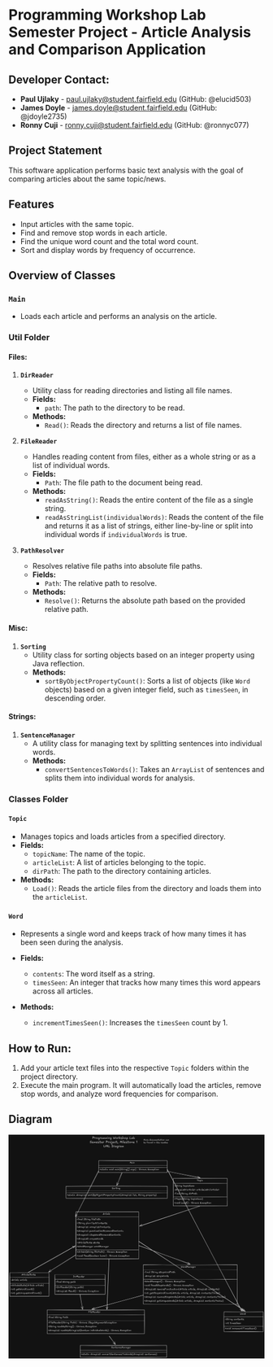 # Programming Workshop Lab Semester Project - Article Analysis and Comparison Application

## Developer Contact:
- **Paul Ujlaky** - paul.ujlaky@student.fairfield.edu (GitHub: @elucid503)
- **James Doyle** - james.doyle@student.fairfield.edu (GitHub: @jdoyle2735)
- **Ronny Cuji** - ronny.cuji@student.fairfield.edu (GitHub: @ronnyc077)

## Project Statement
This software application performs basic text analysis with the goal of comparing articles about the same topic/news.

## Features
- Input articles with the same topic.
- Find and remove stop words in each article.
- Find the unique word count and the total word count.
- Sort and display words by frequency of occurrence.

## Overview of Classes

### `Main`
- Loads each article and performs an analysis on the article.

### Util Folder

#### **Files**:
1. **`DirReader`**
   - Utility class for reading directories and listing all file names.
   - **Fields:**
     - `path`: The path to the directory to be read.
   - **Methods:**
     - `Read()`: Reads the directory and returns a list of file names.

2. **`FileReader`**
   - Handles reading content from files, either as a whole string or as a list of individual words.
   - **Fields:**
     - `Path`: The file path to the document being read.
   - **Methods:**
     - `readAsString()`: Reads the entire content of the file as a single string.
     - `readAsStringList(individualWords)`: Reads the content of the file and returns it as a list of strings, either line-by-line or split into individual words if `individualWords` is true.

3. **`PathResolver`**
   - Resolves relative file paths into absolute file paths.
   - **Fields:**
     - `Path`: The relative path to resolve.
   - **Methods:**
     - `Resolve()`: Returns the absolute path based on the provided relative path.

#### **Misc**:
1. **`Sorting`**
   - Utility class for sorting objects based on an integer property using Java reflection.
   - **Methods:**
     - `sortByObjectPropertyCount()`: Sorts a list of objects (like `Word` objects) based on a given integer field, such as `timesSeen`, in descending order.

#### **Strings**:
1. **`SentenceManager`**
   - A utility class for managing text by splitting sentences into individual words.
   - **Methods:**
     - `convertSentencesToWords()`: Takes an `ArrayList` of sentences and splits them into individual words for analysis.

### Classes Folder

#### **`Topic`**
- Manages topics and loads articles from a specified directory.
- **Fields:**
  - `topicName`: The name of the topic.
  - `articleList`: A list of articles belonging to the topic.
  - `dirPath`: The path to the directory containing articles.
- **Methods:**
  - `Load()`: Reads the article files from the directory and loads them into the `articleList`.

#### **`Word`**
- Represents a single word and keeps track of how many times it has been seen during the analysis.
  
- **Fields:**
  - `contents`: The word itself as a string.
  - `timesSeen`: An integer that tracks how many times this word appears across all articles.
  
- **Methods:**
  - `incrementTimesSeen()`: Increases the `timesSeen` count by 1.

## How to Run:
1. Add your article text files into the respective `Topic` folders within the project directory.
2. Execute the main program. It will automatically load the articles, remove stop words, and analyze word frequencies for comparison.

## Diagram
![Diagram](https://raw.githubusercontent.com/elucid503/PWLProject/refs/heads/main/Docs/Milestone1/UMLDiagram.png)
